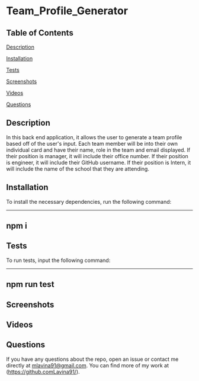 # Team_Profile_Generator


## Table of Contents

[Description](#description)

[Installation](#installation)

[Tests](#tests)

[Screenshots](#screenshots)

[Videos](#videos)

[Questions](#questions)


## Description 

In this back end application, it allows the user to generate a team profile based off of the user's input. Each team member will be into their own individual card and have their name, role in the team and email displayed. If their position is manager, it will include their office number. If their position is engineer, it will include their GitHub username. If their position is Intern, it will include the name of the school that they are attending.   


## Installation 

To install the necessary dependencies, run the following command:

----------
npm i
----------


## Tests 

To run tests, input the following command:

----------------
npm run test
----------------


## Screenshots


## Videos

## Questions 

If you have any questions about the repo, open an issue or contact me directly at mlavina91@gmail.com. 
You can find more of my work at (https://github.comLavina91/).
